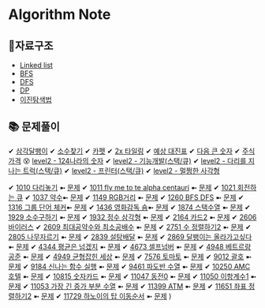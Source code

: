 # Algorithm Note

## 📁자료구조

- [Linked list](https://github.com/yooooonk/algorithm-note/blob/main/structure/linkedList.py)
- [BFS](https://github.com/yooooonk/algorithm-note/blob/main/structure/BFS.py)
- [DFS](https://github.com/yooooonk/algorithm-note/blob/main/structure/DFS.py)
- [DP](https://github.com/yooooonk/algorithm-note/blob/main/structure/DP.py)
- [이진탐색법](https://github.com/yooooonk/algorithm-note/blob/main/structure/biarySearch.py)

## 📚 문제풀이

✔ [삼각달팽이](https://github.com/yooooonk/algorithm-note/blob/main/p_triangleSnail.py)
✔ [소수찾기](https://github.com/yooooonk/algorithm-note)
✔ [카펫](https://github.com/yooooonk/algorithm-note/blob/main/p_carpet.py)
✔ [2x 타일링](https://github.com/yooooonk/algorithm-note/blob/main/p_2xTiling.py)
✔ [예상 대진표](https://github.com/yooooonk/algorithm-note/blob/main/p_tournament.py)
✔ [다음 큰 숫자](https://github.com/yooooonk/algorithm-note/blob/main/p_nextBigNumber.py)
✔ [주식가격](https://github.com/yooooonk/algorithm-note/blob/main/p_stock.py)
😵 [level2 - 124나라의 숫자](https://github.com/yooooonk/algorithm-note/blob/main/p2_124world.html)
✔ [level2 - 기능개발(스택/큐)](https://github.com/yooooonk/algorithm-note/blob/main/p2_develope.py)
✔ [level2 - 다리를 지나는 트럭(스택/큐)](https://github.com/yooooonk/algorithm-note/blob/main/p_bridge.py)
✔ [level2 - 프린터(스택/큐)](https://github.com/yooooonk/algorithm-note/blob/main/p2_printer.py)
✔ [level2 - 멀쩡한 사각형](https://github.com/yooooonk/algorithm-note/blob/main/p2_square.html)

✔ [1010 다리놓기](https://github.com/yooooonk/algorithm-note/blob/main/1011.py) ➼ [문제](https://www.acmicpc.net/problem/1010)
✔ [1011 fly me to te alpha centauri](https://github.com/yooooonk/algorithm-note/blob/main/1011.py) ➼ [문제](https://www.acmicpc.net/problem/1011)
✔ [1021 회전하는 큐](https://github.com/yooooonk/algorithm-note/blob/main/1021.py)
✔ [1037 약수](https://github.com/yooooonk/algorithm-note/blob/main/1037.py)➼ [문제](https://www.acmicpc.net/problem/1037)
✔ [1149 RGB거리](https://github.com/yooooonk/algorithm-note/blob/main/1149.py) ➼ [문제](https://www.acmicpc.net/problem/1149)
✔ [1260 BFS DFS](https://github.com/yooooonk/algorithm-note/blob/main/1260.py) ➼ [문제](https://www.acmicpc.net/problem/1260)
✔ [1316 그룹 단어 체커](https://github.com/yooooonk/algorithm-note/blob/main/1316.py)➼ [문제](https://www.acmicpc.net/problem/1316)
✔ [1436 영화감독 숌](https://github.com/yooooonk/algorithm-note/blob/main/1436.py)➼ [문제](https://www.acmicpc.net/problem/1436)
✔ [1874 스택수열](https://github.com/yooooonk/algorithm-note/blob/main/1874.py) ➼ [문제](https://www.acmicpc.net/problem/1874)
✔ [1929 소수구하기](https://github.com/yooooonk/algorithm-note/blob/main/1929.py) ➼ [문제](https://www.acmicpc.net/problem/1929)
✔ [1932 정수 삼각형](https://github.com/yooooonk/algorithm-note/blob/main/1932.py) ➼ [문제](https://www.acmicpc.net/problem/1932)
✔ [2164 카드2](https://github.com/yooooonk/algorithm-note/blob/main/2164.py) ➼ [문제](https://www.acmicpc.net/problem/2164)
✔ [2606 바이러스](https://github.com/yooooonk/algorithm-note/blob/main/2606.py)
✔ [2609 최대공약수와 최소공배수](https://github.com/yooooonk/algorithm-note/blob/main/2609.py) ➼ [문제](https://www.acmicpc.net/problem/2609)
✔ [2751 수 정렬하기2](https://github.com/yooooonk/algorithm-note/blob/main/2751.py) ➼ [문제](https://www.acmicpc.net/problem/2751)
✔ [2805 나무자르기](https://github.com/yooooonk/algorithm-note/blob/main/2805.py) ➼ [문제](https://www.acmicpc.net/problem/2805)
✔ [2839 설탕배달](https://github.com/yooooonk/algorithm-note/blob/main/2839.py) ➼ [문제](https://www.acmicpc.net/problem/2839)
✔ [2869 달팽이는 올라가고싶다](https://github.com/yooooonk/algorithm-note/blob/main/2869.py) ➼ [문제](https://www.acmicpc.net/problem/2869)
✔ [4344 평균은 넘겠지](https://github.com/yooooonk/algorithm-note/blob/main/4344.py) ➼ [문제](https://www.acmicpc.net/problem/4344)
✔ [4673 셀프넘버](https://github.com/yooooonk/algorithm-note/blob/main/4673.py) ➼ [문제](https://www.acmicpc.net/problem/4673)
✔ [4948 베트르랑 공준](https://github.com/yooooonk/algorithm-note/blob/main/4948.py) ➼ [문제](https://www.acmicpc.net/problem/4948)
✔ [4949 균형잡힌 세상](https://github.com/yooooonk/algorithm-note/blob/main/4949.py) ➼ [문제](https://www.acmicpc.net/problem/4949)
✔ [7576 토마토](https://github.com/yooooonk/algorithm-note/blob/main/7576.py) ➼ [문제](https://www.acmicpc.net/problem/7576)
✔ [9012 괄호](https://github.com/yooooonk/algorithm-note/blob/main/9012.py) ➼ [문제](https://www.acmicpc.net/problem/9012)
✔ [9184 신나는 함수 실행](https://github.com/yooooonk/algorithm-note/blob/main/9184.py) ➼ [문제](https://www.acmicpc.net/problem/9184)
✔ [9461 파도반 수열](https://github.com/yooooonk/algorithm-note/blob/main/9461.py) ➼ [문제](https://www.acmicpc.net/problem/9461)
✔ [10250 AMC 호텔](https://github.com/yooooonk/algorithm-note/blob/main/10250.py) ➼ [문제](https://www.acmicpc.net/problem/10250)
✔ [10815 숫자카드](https://github.com/yooooonk/algorithm-note/blob/main/10815.py) ➼ [문제](https://www.acmicpc.net/problem/10815)
✔ [11047 동전0](https://github.com/yooooonk/algorithm-note/blob/main/11047.py) ➼ [문제](https://www.acmicpc.net/problem/11047)
✔ [11050 이항계수1](https://github.com/yooooonk/algorithm-note/blob/main/11050.py) ➼ [문제](https://www.acmicpc.net/problem/11050)
✔ [11053 가장 긴 증가 부분 수열](https://github.com/yooooonk/algorithm-note/blob/main/11053.py) ➼ [문제](https://www.acmicpc.net/problem/11053)
✔ [11399 ATM](https://github.com/yooooonk/algorithm-note/blob/main/11399.py) ➼ [문제](https://www.acmicpc.net/problem/11399)
✔ [11651 좌표 정렬하기2](https://github.com/yooooonk/algorithm-note/blob/main/11651.py) ➼ [문제](https://www.acmicpc.net/problem/11651)
✔ [11729 하노이의 탑 이동순서](https://github.com/yooooonk/algorithm-note/blob/main/11729.py) ➼ [문제](https://www.acmicpc.net/problem/11729)
)

